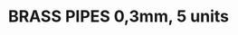 ---
layout: product
title: "BRASS PIPES 0,3mm, 5 units"
price: "600" 
desc: "Mesingane cevčice"
img_path: "/assets/img/AK9102.webp"
brand: "AK"
available: true
special_offer: false
new: false
soon: false
cat: "070000"
subcat: "070200"
subsubcat: "070205"
sifra: "AK9102"
popular: false
spec: false
---